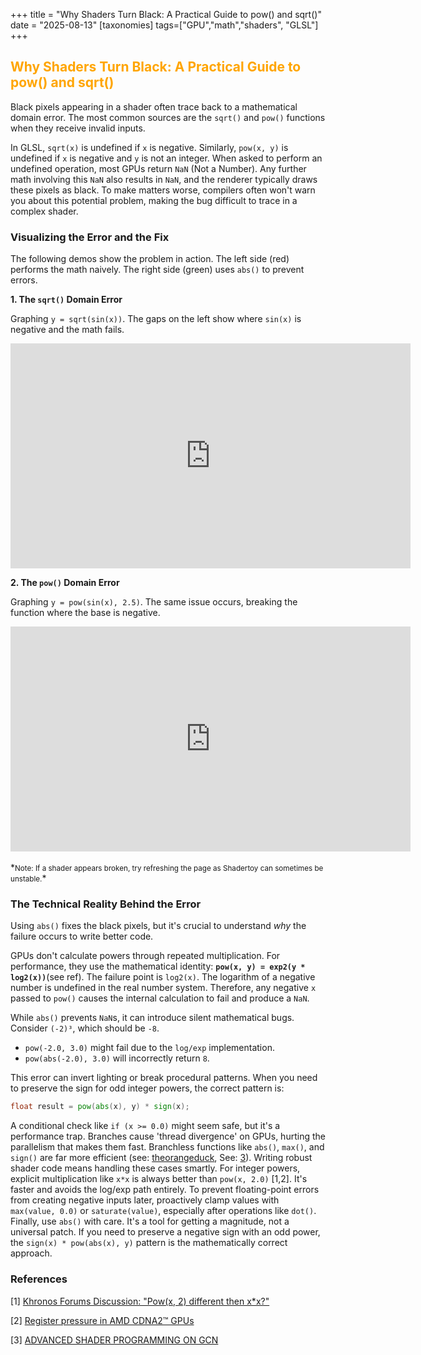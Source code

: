 +++
title = "Why Shaders Turn Black: A Practical Guide to pow() and sqrt()"
date = "2025-08-13"
[taxonomies]
tags=["GPU","math","shaders", "GLSL"]
+++

## <span style="color:orange;">Why Shaders Turn Black: A Practical Guide to pow() and sqrt()</span>

Black pixels appearing in a shader often trace back to a mathematical domain error. The most common sources are the `sqrt()` and `pow()` functions when they receive invalid inputs.

In GLSL, `sqrt(x)` is undefined if `x` is negative. Similarly, `pow(x, y)` is undefined if `x` is negative and `y` is not an integer. When asked to perform an undefined operation, most GPUs return `NaN` (Not a Number). Any further math involving this `NaN` also results in `NaN`, and the renderer typically draws these pixels as black. To make matters worse, compilers often won't warn you about this potential problem, making the bug difficult to trace in a complex shader.

### Visualizing the Error and the Fix

The following demos show the problem in action. The left side (red) performs the math naively. The right side (green) uses `abs()` to prevent errors.

**1. The `sqrt()` Domain Error**

Graphing `y = sqrt(sin(x))`. The gaps on the left show where `sin(x)` is negative and the math fails.
<div align="center">

<iframe width="640" height="360" frameborder="0" src="https://www.shadertoy.com/embed/W3yXWc?gui=true&t=10&paused=true&muted=false" allowfullscreen></iframe>

</div>

**2. The `pow()` Domain Error**

Graphing `y = pow(sin(x), 2.5)`. The same issue occurs, breaking the function where the base is negative.
<div align="center">

<iframe width="640" height="360" frameborder="0" src="https://www.shadertoy.com/embed/33GSDc?gui=true&t=10&paused=true&muted=false" allowfullscreen></iframe>
</div>

<br>
*<small>Note: If a shader appears broken, try refreshing the page as Shadertoy can sometimes be unstable.</small>*

### The Technical Reality Behind the Error

Using `abs()` fixes the black pixels, but it's crucial to understand *why* the failure occurs to write better code.

GPUs don't calculate powers through repeated multiplication. For performance, they use the mathematical identity: **`pow(x, y) = exp2(y * log2(x))`**(see ref). The failure point is `log2(x)`. The logarithm of a negative number is undefined in the real number system. Therefore, any negative `x` passed to `pow()` causes the internal calculation to fail and produce a `NaN`.

While `abs()` prevents `NaN`s, it can introduce silent mathematical bugs. Consider `(-2)³`, which should be `-8`.

- `pow(-2.0, 3.0)` might fail due to the `log/exp` implementation.
- `pow(abs(-2.0), 3.0)` will incorrectly return `8`.

This error can invert lighting or break procedural patterns. When you need to preserve the sign for odd integer powers, the correct pattern is:

```glsl
float result = pow(abs(x), y) * sign(x);
```

A conditional check like `if (x >= 0.0)` might seem safe, but it's a performance trap. Branches cause 'thread divergence' on GPUs, hurting the parallelism that makes them fast. Branchless functions like `abs()`, `max()`, and `sign()` are far more efficient  (see: [theorangeduck](https://theorangeduck.com/page/avoiding-shader-conditionals), See: [3](https://gpuopen.com/download/GDC2017-Advanced-Shader-Programming-On-GCN.pdf)). 
Writing robust shader code means handling these cases smartly. For integer powers, explicit multiplication like `x*x` is always better than `pow(x, 2.0)` [1,2]. It's faster and avoids the log/exp path entirely. To prevent floating-point errors from creating negative inputs later, proactively clamp values with `max(value, 0.0)` or `saturate(value)`, especially after operations like `dot()`.
Finally, use `abs()` with care. It's a tool for getting a magnitude, not a universal patch. If you need to preserve a negative sign with an odd power, the `sign(x) * pow(abs(x), y)` pattern is the mathematically correct approach.

### References

[1] [Khronos Forums Discussion: "Pow(x, 2) different then x*x?"](https://community.khronos.org/t/pow-x-2-different-then-x-x/70839/3)

[2] [Register pressure in AMD CDNA2™ GPUs](https://gpuopen.com/learn/amd-lab-notes/amd-lab-notes-register-pressure-readme/)

[3] [ADVANCED SHADER PROGRAMMING ON GCN](https://gpuopen.com/download/GDC2017-Advanced-Shader-Programming-On-GCN.pdf) 